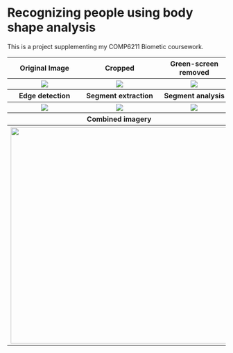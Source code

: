 # Recognizing people using body shape analysis

This is a project supplementing my COMP6211 Biometic coursework. 


<table style="width:100%">
  <tr>
    <th align="center">
    	Original Image
    </th>
    <th align="center">
    	Cropped
    </th> 
    <th align="center"> 
    	Green-screen removed
    </th>
  </tr>
  <tr>
    <th align="center" width="300px">
    	<image src="https://github.com/ivanplex/Gait_Analysis/blob/master/report/res/original.jpg"/>
    </th>
    <th align="center" width="300px">
    	<image src="https://github.com/ivanplex/Gait_Analysis/blob/master/report/res/cropped.jpg" />
    </th> 
    <th align="center" width="300px">
    	<image src="https://github.com/ivanplex/Gait_Analysis/blob/master/report/res/noGreen.jpg"/>
    </th> 
  </tr>
  <tr>
    <th align="center">
    	Edge detection
    </th>
    <th align="center">
    	Segment extraction
    </th> 
    <th align="center">
    	Segment analysis
    </th>
  </tr>
  <tr>
    <th align="center"  width="300px">
    	<image src="https://github.com/ivanplex/Gait_Analysis/blob/master/report/res/edgeDetection.jpg"/>
    </th>
    <th align="center" width="300px">
    	<image src="https://github.com/ivanplex/Gait_Analysis/blob/master/report/res/skin.png"/>
    </th> 
    <th align="center" width="300px">
    	<image src="https://github.com/ivanplex/Gait_Analysis/blob/master/report/res/segment_analysis.png"/>
    </th> 
  </tr>
  <tr>
    <th align="center" colspan="3">
    	Combined imagery
    </th> 
  </tr>
  <tr>
    <th align="center" colspan="3">
    	<image src="https://github.com/ivanplex/Gait_Analysis/blob/master/report/res/combined.jpg" width="500px"/>
    </th> 
  </tr>
  
</table>